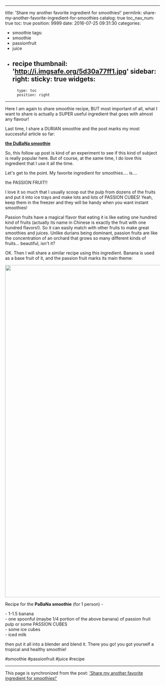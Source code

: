 
---
title: 'Share my another favorite ingredient for smoothies!'
permlink: share-my-another-favorite-ingredient-for-smoothies
catalog: true
toc_nav_num: true
toc: true
position: 9999
date: 2016-07-25 09:31:30
categories:
- smoothie
tags:
- smoothie
- passionfruit
- juice
- recipe
thumbnail: 'http://i.imgsafe.org/5d30a77ff1.jpg'
sidebar:
    right:
        sticky: true
widgets:
    -
        type: toc
        position: right
---


<html>
<p>Here I am again to share smoothie recipe, BUT most important of all, what I want to share is actually a SUPER useful ingredient that goes with almost any flavour!</p>
<p>Last time, I share a DURIAN smoothie and the post marks my most successful article so far:</p>
<p><a href="https://steemit.com/smoothie/@deanliu/share-my-recent-secret-smoothie-recipe-very-simple-super-good-but"><strong>the DuBaNa smoothie</strong></a></p>
<p>So, this follow up post is kind of an experiment to see if this kind of subject is really popular here. But of course, at the same time, I do love this ingredient that I use it all the time.</p>
<p>Let's get to the point. My favorite ingredient for smoothies.... is....&nbsp;</p>
<p>the PASSION FRUIT!!&nbsp;</p>
<p>I love it so much that I usually scoop out the pulp from dozens of the fruits and put it into ice trays and make lots and lots of PASSION CUBES! Yeah, keep them in the freezer and they will be handy when you want instant smoothies!&nbsp;</p>
<p>Passion fruits have a magical flavor that eating it is like eating one hundred kind of fruits (actually its name in Chinese is exactly the fruit with one hundred flavors!). So it can easily match with other fruits to make great smoothies and juices. Unlike durians being dominant, passion fruits are like the concentration of an orchard that grows so many different kinds of fruits... beautiful, isn't it?</p>
<p>OK. Then I will share a similar recipe using this ingredient. Banana is used as a base fruit of it, and the passion fruit marks its main theme:</p>
<p><img src="http://i.imgsafe.org/5d30a77ff1.jpg" width="832" height="1080"/></p>
<p>Recipe for the <strong>PaBaNa smoothie</strong> (for 1 person) -</p>
<p>- 1-1.5 banana<br>
- one spoonful (maybe 1/4 portion of the above banana) of passion fruit pulp or some PASSION CUBES<br>
- some ice cubes<br>
- iced milk</p>
<p>then put it all into a blender and blend it. There you go! you got yourself a tropical and healthy smoothie!&nbsp;</p>
<p>#smoothie #passionfruit #juice #recipe&nbsp;</p>
</html>

- - -

This page is synchronized from the post: ['Share my another favorite ingredient for smoothies!'](https://steemit.com/@deanliu/share-my-another-favorite-ingredient-for-smoothies)
